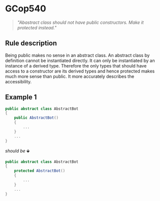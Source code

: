 ﻿# GCop540

> *"Abastract class should not have public constructors. Make it protected instead."*


## Rule description
Being public makes no sense in an abstract class. An abstract class by definition cannot be instantiated directly. It can only be instantiated by an instance of a derived type. Therefore the only types that should have access to a constructor are its derived types and hence protected makes much more sense than public. It more accurately describes the accessibility.

## Example 1
```csharp
public abstract class AbstractBot
{
    public AbstractBot()
    {
        ...
    }
    ...
}
```
*should be* 🡻

```csharp
public abstract class AbstractBot
{
    protected AbstractBot()
    {
        ...
    }
    ...
}
```
